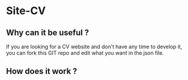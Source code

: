 # Site-CV

## Why can it be useful ?

If you are looking for a CV website and don't have any time to develop it, you can fork this GIT repo and edit what you want in the json file.

## How does it work ?
